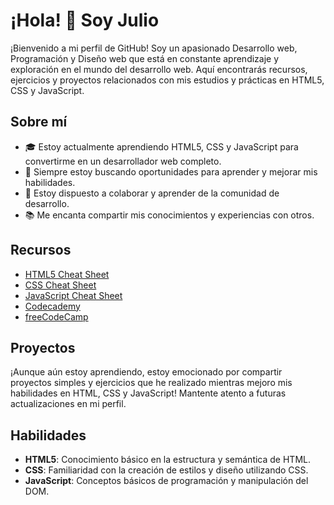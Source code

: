 # ¡Hola! 👋 Soy Julio 

¡Bienvenido a mi perfil de GitHub! Soy un apasionado Desarrollo web, Programación y Diseño web que está en constante aprendizaje y exploración en el mundo del desarrollo web. Aquí encontrarás recursos, ejercicios y proyectos relacionados con mis estudios y prácticas en HTML5, CSS y JavaScript.

## Sobre mí

- 🎓 Estoy actualmente aprendiendo HTML5, CSS y JavaScript para convertirme en un desarrollador web completo.
- 🌱 Siempre estoy buscando oportunidades para aprender y mejorar mis habilidades.
- 💬 Estoy dispuesto a colaborar y aprender de la comunidad de desarrollo.
- 📚 Me encanta compartir mis conocimientos y experiencias con otros.

## Recursos

- [HTML5 Cheat Sheet](https://websitesetup.org/html5-cheat-sheet/)
- [CSS Cheat Sheet](https://websitesetup.org/css3-cheat-sheet/)
- [JavaScript Cheat Sheet](https://websitesetup.org/javascript-cheat-sheet/)
- [Codecademy](https://www.codecademy.com/learn/introduction-to-javascript)
- [freeCodeCamp](https://www.freecodecamp.org/learn)

## Proyectos

¡Aunque aún estoy aprendiendo, estoy emocionado por compartir proyectos simples y ejercicios que he realizado mientras mejoro mis habilidades en HTML, CSS y JavaScript! Mantente atento a futuras actualizaciones en mi perfil.

## Habilidades

- **HTML5**: Conocimiento básico en la estructura y semántica de HTML.
- **CSS**: Familiaridad con la creación de estilos y diseño utilizando CSS.
- **JavaScript**: Conceptos básicos de programación y manipulación del DOM.

<!---
jamzlibra/jamzlibra is a ✨ special ✨ repository because its `README.md` (this file) appears on your GitHub profile.
You can click the Preview link to take a look at your changes.
--->
